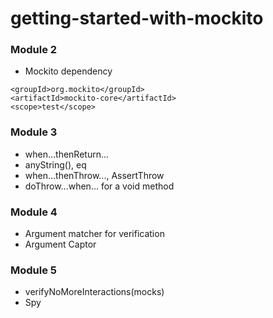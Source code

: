 # getting-started-with-mockito

### Module 2
* Mockito dependency
```
<groupId>org.mockito</groupId>
<artifactId>mockito-core</artifactId>
<scope>test</scope>
```

### Module 3
* when...thenReturn...
* anyString(), eq
* when...thenThrow..., AssertThrow
* doThrow...when... for a void method

### Module 4
* Argument matcher for verification
* Argument Captor

### Module 5
* verifyNoMoreInteractions(mocks)
* Spy
